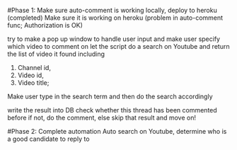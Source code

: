 #Phase 1:
Make sure auto-comment is working locally, deploy to heroku (completed)
Make sure it is working on heroku (problem in auto-comment func; Authorization is OK)

try to make a pop up window to handle user input and make user specify which video to comment on
let the script do a search on Youtube and return the list of video it found including 
1. Channel id,  
2. Video id, 
3. Video title;

Make user type in the search term and then do the search accordingly

write the result into DB
check whether this thread has been commented before if not, do the comment, else skip that result and move on! 

#Phase 2:
Complete automation
Auto search on Youtube, determine who is a good candidate to reply to